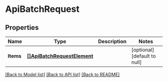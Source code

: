 # ApiBatchRequest

## Properties
Name | Type | Description | Notes
------------ | ------------- | ------------- | -------------
**Items** | [**[]ApiBatchRequestElement**](ApiBatchRequestElement.md) |  | [optional] [default to null]

[[Back to Model list]](../README.md#documentation-for-models) [[Back to API list]](../README.md#documentation-for-api-endpoints) [[Back to README]](../README.md)

